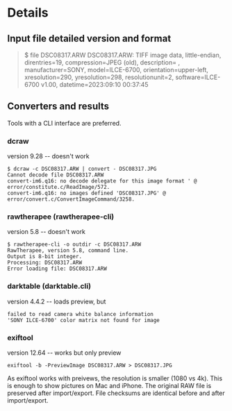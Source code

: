 # Details

## Input file detailed version and format
 >$ file DSC08317.ARW
 >DSC08317.ARW: TIFF image data, little-endian, direntries=19, compression=JPEG (old), 
 >description=                               , manufacturer=SONY, model=ILCE-6700, 
 >orientation=upper-left, xresolution=290, yresolution=298, resolutionunit=2, 
 >software=ILCE-6700 v1.00, datetime=2023:09:10 00:37:45

## Converters and results
Tools with a CLI interface are preferred.

### dcraw
version 9.28 -- doesn't work
 ```
 $ dcraw -c DSC08317.ARW | convert - DSC08317.JPG
 Cannot decode file DSC08317.ARW
 convert-im6.q16: no decode delegate for this image format ' @ error/constitute.c/ReadImage/572.
 convert-im6.q16: no images defined 'DSC08317.JPG' @ error/convert.c/ConvertImageCommand/3258.
 ```
### rawtherapee (rawtherapee-cli)
version 5.8 -- doesn't work
```
$ rawtherapee-cli -o outdir -c DSC08317.ARW
RawTherapee, version 5.8, command line.
Output is 8-bit integer.
Processing: DSC08317.ARW
Error loading file: DSC08317.ARW
```

### darktable (darktable.cli)
version 4.4.2 -- loads preview, but 
 ```
 failed to read camera white balance information
 'SONY ILCE-6700' color matrix not found for image
 ```
### exiftool
version 12.64 -- works but only preview
 ```
 exiftool -b -PreviewImage DSC08317.ARW > DSC08317.JPG 
 ```
As exiftool works with preivews, the resolution is smaller (1080 vs 4k). This is enough to show pictures on Mac and iPhone. The original RAW file is preserved after import/export. File checksums are identical before and after import/export.
